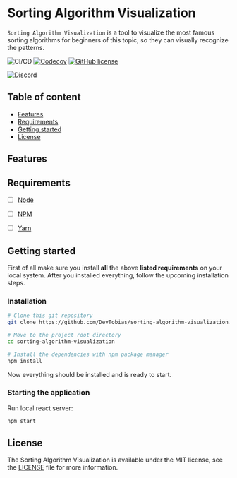 # Sorting Algorithm Visualization

`Sorting Algorithm Visualization` is a tool to visualize the most famous sorting algorithms for beginners of this topic, so they can visually recognize the patterns.

![CI/CD](https://github.com/devtobias/sorting-algorithm-visualization/workflows/CI/CD/badge.svg)
[![Codecov](https://img.shields.io/codecov/c/github/devtobias/sorting-algorithm-visualization)](https://codecov.io/gh/devtobias/sorting-algorithm-visualization)
[![GitHub license](https://img.shields.io/github/license/devtobias/sorting-algorithm-visualization)](https://github.com/DevTobias/sorting-algorithm-visualization/blob/main/LICENSE)

[![Discord](https://img.shields.io/discord/670656886382788608?logo=discord)](https://discord.gg/E72mnpj) 

## Table of content

* [Features](#features)
* [Requirements](#requirements)
* [Getting started](#getting-started)
* [License](#License)

## Features

## Requirements

- [ ] [Node](https://nodejs.org/en/)
- [ ] [NPM](https://www.npmjs.com/)
- [ ] [Yarn](https://yarnpkg.com/)


## Getting started

First of all make sure you install **all** the above **listed requirements** on your local system. After you installed everything, follow the upcoming installation steps.

### Installation

```bash
# Clone this git repository
git clone https://github.com/DevTobias/sorting-algorithm-visualization.git

# Move to the project root directory
cd sorting-algorithm-visualization

# Install the dependencies with npm package manager
npm install
```

Now everything should be installed and is ready to start.

### Starting the application
Run local react server:
```bash
npm start
```

## License

The Sorting Algorithm Visualization is available under the MIT license, see the [LICENSE](https://github.com/DevTobias/sorting-algorithm-visualization/blob/main/LICENSE) file for more information.
